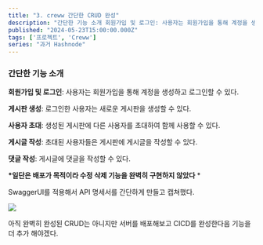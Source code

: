 ```yaml
---
title: "3. creww 간단한 CRUD 완성"
description: "간단한 기능 소개 회원가입 및 로그인: 사용자는 회원가입을 통해 계정을 생성하고 로그인할 수 있다. 게시판 생성: 로그인한 사용자는 새로운 게시판을 생성할 수 있다. 사용자 초대: 생성된 게시판에 다른 사용자를 초대하여 함께 사용할 수 있다. 게시글 작성: 초대된 사용자들은 게시판에 게시글을 작성할 수 있다. 댓글 작성: 게시글에 댓글을 작성할 수 있다. *일단은 배포가 목적이라 수정 삭제 기능을 완벽히 구현하지 않았다 * SwaggerUI를 ..."
published: "2024-05-23T15:00:00.000Z"
tags: ['프로젝트', 'Creww']
series: "과거 Hashnode"
---
```


### 간단한 기능 소개

**회원가입 및 로그인**: 사용자는 회원가입을 통해 계정을 생성하고 로그인할 수 있다.

**게시판 생성**: 로그인한 사용자는 새로운 게시판을 생성할 수 있다.

**사용자 초대**: 생성된 게시판에 다른 사용자를 초대하여 함께 사용할 수 있다.

**게시글 작성**: 초대된 사용자들은 게시판에 게시글을 작성할 수 있다.

**댓글 작성**: 게시글에 댓글을 작성할 수 있다.

**\*일단은 배포가 목적이라 수정 삭제 기능을 완벽히 구현하지 않았다** \*

SwaggerUI를 적용해서 API 명세서를 간단하게 만들고 캡쳐했다.

![](https://cdn.hashnode.com/res/hashnode/image/upload/v1717861818826/3eae5fd3-6fa2-426a-afd7-7630201ee286.png)

아직 완벽히 완성된 CRUD는 아니지만 서버를 배포해보고 CICD를 완성한다음 기능을 더 추가 해야겠다.